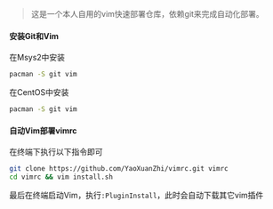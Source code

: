 >这是一个本人自用的vim快速部署仓库，依赖git来完成自动化部署。

#### 安装Git和Vim
在Msys2中安装
```sh
pacman -S git vim
```

在CentOS中安装
```sh
pacman -S git vim
``` 

#### 自动Vim部署vimrc
在终端下执行以下指令即可
```sh
git clone https://github.com/YaoXuanZhi/vimrc.git vimrc
cd vimrc && vim install.sh
```

最后在终端启动Vim，执行`:PluginInstall`，此时会自动下载其它vim插件 